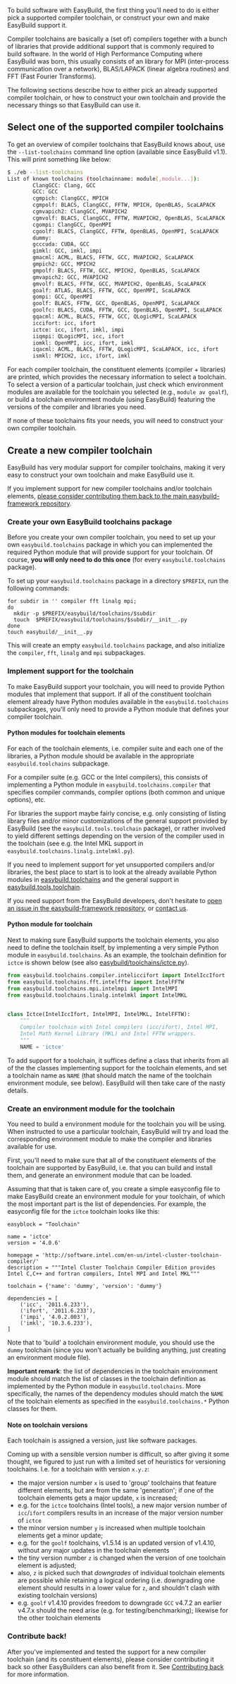 To build software with EasyBuild, the first thing you'll need to do is either pick a supported compiler toolchain, or construct your own and make EasyBuild support it.

Compiler toolchains are basically a (set of) compilers together with a bunch of libraries that provide additional support that is commonly required to build software.
In the world of High Performance Computing where EasyBuild was born, this usually consists of an library for MPI (inter-process communication over a network), BLAS/LAPACK (linear algebra routines) and FFT (Fast Fourier Transforms).

The following sections describe how to either pick an already supported compiler toolchain, or how to construct your own toolchain and provide the necessary things so that EasyBuild can use it.

## Select one of the supported compiler toolchains

To get an overview of compiler toolchains that EasyBuild knows about, use the `--list-toolchains` command line option (available since EasyBuild v1.1). This will print something like below:

```bash
$ ./eb --list-toolchains
List of known toolchains (toolchainname: module[,module...]):
        ClangGCC: Clang, GCC
        GCC: GCC
        cgmpich: ClangGCC, MPICH
        cgmpolf: BLACS, ClangGCC, FFTW, MPICH, OpenBLAS, ScaLAPACK
        cgmvapich2: ClangGCC, MVAPICH2
        cgmvolf: BLACS, ClangGCC, FFTW, MVAPICH2, OpenBLAS, ScaLAPACK
        cgompi: ClangGCC, OpenMPI
        cgoolf: BLACS, ClangGCC, FFTW, OpenBLAS, OpenMPI, ScaLAPACK
        dummy:
        gcccuda: CUDA, GCC
        gimkl: GCC, imkl, impi
        gmacml: ACML, BLACS, FFTW, GCC, MVAPICH2, ScaLAPACK
        gmpich2: GCC, MPICH2
        gmpolf: BLACS, FFTW, GCC, MPICH2, OpenBLAS, ScaLAPACK
        gmvapich2: GCC, MVAPICH2
        gmvolf: BLACS, FFTW, GCC, MVAPICH2, OpenBLAS, ScaLAPACK
        goalf: ATLAS, BLACS, FFTW, GCC, OpenMPI, ScaLAPACK
        gompi: GCC, OpenMPI
        goolf: BLACS, FFTW, GCC, OpenBLAS, OpenMPI, ScaLAPACK
        goolfc: BLACS, CUDA, FFTW, GCC, OpenBLAS, OpenMPI, ScaLAPACK
        gqacml: ACML, BLACS, FFTW, GCC, QLogicMPI, ScaLAPACK
        iccifort: icc, ifort
        ictce: icc, ifort, imkl, impi
        iiqmpi: QLogicMPI, icc, ifort
        iomkl: OpenMPI, icc, ifort, imkl
        iqacml: ACML, BLACS, FFTW, QLogicMPI, ScaLAPACK, icc, ifort
        ismkl: MPICH2, icc, ifort, imkl
```

For each compiler toolchain, the constituent elements (compiler + libraries) are printed, which provides the necessary information to select a toolchain. To select a version of a particular toolchain, just check which environment modules are available for the toolchain you selected (e.g., `module av goalf`), or build a toolchain environment module (using EasyBuild) featuring the versions of the compiler and libraries you need.

If none of these toolchains fits your needs, you will need to construct your own compiler toolchain.

## Create a new compiler toolchain

EasyBuild has very modular support for compiler toolchains, making it very easy to construct your own toolchain and make EasyBuild use it.

If you implement support for new compiler toolchains and/or toolchain elements, [please consider contributing them back to the main easybuild-framework repository](https://github.com/hpcugent/easybuild/wiki/Contributing-back).

### Create your own EasyBuild toolchains package

Before you create your own compiler toolchain, you need to set up your own `easybuild.toolchains` package in which you can implemented the required Python module that will provide support for your toolchain. Of course, **you will only need to do this once** (for every `easybuild.toolchains` package).

To set up your `easybuild.toolchains` package in a directory `$PREFIX`, run the following commands:

```shell
for subdir in '' compiler fft linalg mpi;
do
  mkdir -p $PREFIX/easybuild/toolchains/$subdir
  touch  $PREFIX/easybuild/toolchains/$subdir/__init__.py
done
touch easybuild/__init__.py
```

This will create an empty `easybuild.toolchains` package, and also initialize the `compiler`, `fft`, `linalg` and `mpi` subpackages. 

### Implement support for the toolchain

To make EasyBuild support your toolchain, you will need to provide Python modules that implement that support. If all of the constituent toolchain element already have Python modules available in the `easybuild.toolchains` subpackages, you'll only need to provide a Python module that defines your compiler toolchain.

#### Python modules for toolchain elements

For each of the toolchain elements, i.e. compiler suite and each one of the libraries, a Python module should be available in the appropriate `easybuild.toolchains` subpackage.

For a compiler suite (e.g. GCC or the Intel compilers), this consists of implementing a Python module in `easybuild.toolchains.compiler` that specifies compiler commands, compiler options (both common and unique options), etc. 

For libraries the support maybe fairly concise, e.g. only consisting of listing library files and/or minor customizations of the general support provided by EasyBuild (see the `easybuild.tools.toolchain` package), or rather involved to yield different settings depending on the version of the compiler used in the toolchain (see e.g. the Intel MKL support in `easybuild.toolchains.linalg.intelmkl.py`).

If you need to implement support for yet unsupported compilers and/or libraries, the best place to start is to look at the already available Python modules in [easybuild.toolchains](https://github.com/hpcugent/easybuild-framework/blob/master/easybuild/toolchains) and the general support in [easybuild.tools.toolchain](https://github.com/hpcugent/easybuild-framework/blob/master/easybuild/tools/toolchain). 

If you need support from the EasyBuild developers, don't hesitate to [open an issue in the easybuild-framework repository](https://github.com/hpcugent/easybuild-framework/issues/new), or [contact us](https://github.com/hpcugent/easybuild/wiki/Contact).

#### Python module for toolchain

Next to making sure EasyBuild supports the toolchain elements, you also need to define the toolchain itself, by implementing a very simple Python module in `easybuild.toolchains`. As an example, the toolchain definition for `ictce` 
is shown below (see also [easybuild/toolchains/ictce.py](https://github.com/hpcugent/easybuild-framework/blob/master/easybuild/toolchains/ictce.py)).

```python
from easybuild.toolchains.compiler.inteliccifort import IntelIccIfort
from easybuild.toolchains.fft.intelfftw import IntelFFTW
from easybuild.toolchains.mpi.intelmpi import IntelMPI
from easybuild.toolchains.linalg.intelmkl import IntelMKL


class Ictce(IntelIccIfort, IntelMPI, IntelMKL, IntelFFTW):
    """
    Compiler toolchain with Intel compilers (icc/ifort), Intel MPI,
    Intel Math Kernel Library (MKL) and Intel FFTW wrappers.
    """
    NAME = 'ictce'
```

To add support for a toolchain, it suffices define a class that inherits from all of the the classes implementing support for the toolchain elements, and set a toolchain name as `NAME` (that should match the name of the toolchain environment module, see below). EasyBuild will then take care of the nasty details.

### Create an environment module for the toolchain

You need to build a environment module for the toolchain you will be using. When instructed to use a particular toolchain, EasyBuild will try and load the corresponding environment module to make the compiler and libraries available for use.

First, you'll need to make sure that all of the constituent elements of the toolchain are supported by EasyBuild, i.e. that you can build and install them, and generate an environment module that can be loaded. 

Assuming that that is taken care of, you create a simple easyconfig file to make EasyBuild create an environment module for your toolchain, of which the most important part is the list of dependencies. For example, the easyconfig file for the `ictce` toolchain looks like this:

```
easyblock = "Toolchain"

name = 'ictce'
version = '4.0.6'

homepage = 'http://software.intel.com/en-us/intel-cluster-toolchain-compiler/'
description = """Intel Cluster Toolchain Compiler Edition provides Intel C,C++ and fortran compilers, Intel MPI and Intel MKL"""

toolchain = {'name': 'dummy', 'version': 'dummy'}

dependencies = [ 
    ('icc', '2011.6.233'),
    ('ifort', '2011.6.233'),
    ('impi', '4.0.2.003'),
    ('imkl', '10.3.6.233'),
]
```

Note that to 'build' a toolchain environment module, you should use the `dummy` toolchain (since you won't actually be building anything, just creating an environment module file).

**Important remark**: the list of dependencies in the toolchain environment module should match the list of classes in the toolchain definition as implemented by the Python module in `easybuild.toolchains`. More specifically, the names of the dependency modules should match the `NAME` of the toolchain elements as specified in the `easybuild.toolchains.*` Python classes for them.

#### Note on toolchain versions

Each toolchain is assigned a version, just like software packages.

Coming up with a sensible version number is difficult, so after giving it some thought, we figured to just run with a limited set of heuristics for versioning toolchains. I.e. for a toolchain with version `x.y.z`:

* the major version number `x` is used to 'group' toolchains that feature different elements, but are from the same 'generation'; if one of the toolchain elements gets a major update, `x` is increased;
 * e.g. for the `ictce` toolchains (Intel tools), a new major version number of `icc`/`ifort` compilers results in an increase of the major version number of `ictce`
* the minor version number `y` is increased when multiple toolchain elements get a minor update;
 * e.g. for the `goolf` toolchains, v1.5.14 is an updated version of v1.4.10, without any major updates in the toolchain elements
* the tiny version number `z` is changed when the version of one toolchain element is adjusted;
 * also, `z` is picked such that *downgrades* of individual toolchain elements are possible while retaining a logical ordering (i.e. downgrading one element should results in a lower value for `z`, and shouldn't clash with existing toolchain versions)
 * e.g. `goolf` v1.4.10 provides freedom to downgrade `GCC` v4.7.2 an earlier v4.7.x should the need arise (e.g. for testing/benchmarking); likewise for the other toolchain elements

### Contribute back!

After you've implemented and tested the support for a new compiler toolchain (and its constituent elements), please consider contributing it back so other EasyBuilders can also benefit from it. See [Contributing back](https://github.com/hpcugent/easybuild/wiki/Contributing-back) for more information.
